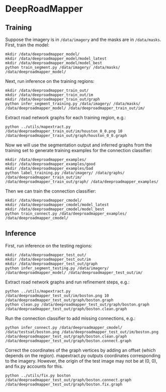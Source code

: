 DeepRoadMapper
==============

Training
--------

Suppose the imagery is in `/data/imagery` and the masks are in `/data/masks`. First, train the model:

	mkdir /data/deeproadmapper_model/
	mkdir /data/deeproadmapper_model/model_latest
	mkdir /data/deeproadmapper_model/model_best
	python train_segment.py /data/imagery/ /data/masks/ /data/deeproadmapper_model/

Next, run inference on the training regions:

	mkdir /data/deeproadmapper_train_out/
	mkdir /data/deeproadmapper_train_out/im
	mkdir /data/deeproadmapper_train_out/graph
	python infer_segment_training.py /data/imagery/ /data/masks/ /data/deeproadmapper_model/ /data/deeproadmapper_train_out/im/

Extract road network graphs for each training region, e.g.:

	python ../utils/mapextract.py /data/deeproadmapper_train_out/im/houston_0_0.png 10 /data/deeproadmapper_train_out/graph/houston_0_0.graph
	
Now we will use the segmentation output and inferred graphs from the training set to generate training examples for the connection classifier:

	mkdir /data/deeproadmapper_examples/
	mkdir /data/deeproadmapper_examples/good
	mkdir /data/deeproadmapper_examples/bad
	python label_training.py /data/imagery/ /data/graphs/ /data/deeproadmapper_train_out/im/ /data/deeproadmapper_train_out/graph/ /data/deeproadmapper_examples/

Then we can train the connection classifier:

	mkdir /data/deeproadmapper_cmodel/
	mkdir /data/deeproadmapper_cmodel/model_latest
	mkdir /data/deeproadmapper_cmodel/model_best
	python train_connect.py /data/deeproadmapper_examples/ /data/deeproadmapper_cmodel/

Inference
---------

First, run inference on the testing regions:

	mkdir /data/deeproadmapper_test_out/
	mkdir /data/deeproadmapper_test_out/im
	mkdir /data/deeproadmapper_test_out/graph
	python infer_segment_testing.py /data/imagery/ /data/deeproadmapper_model/ /data/deeproadmapper_test_out/im/

Extract road network graphs and run refinement steps, e.g.:

	python ../utils/mapextract.py /data/deeproadmapper_test_out/im/boston.png 10 /data/deeproadmapper_test_out/graph/boston.graph
	python clean.py /data/deeproadmapper_test_out/graph/boston.graph /data/deeproadmapper_test_out/graph/boston.clean.graph

Run the connection classifier to add missing connections, e.g.:

	python infer_connect.py /data/deeproadmapper_cmodel/ /data/testsat/boston.png /data/deeproadmapper_test_out/im/boston.png /data/deeproadmapper_test_out/graph/boston.clean.graph /data/deeproadmapper_test_out/graph/boston.connect.graph

Correct the coordinates of the graph vertices by adding an offset (which depends on the region). mapextract.py outputs coordinates corresponding to the imagery. However, the origin of the test image may not be at (0, 0), and fix.py accounts for this.

	python ../utils/fix.py boston /data/deeproadmapper_test_out/graph/boston.connect.graph /data/deeproadmapper_test_out/graph/boston.fix.graph
